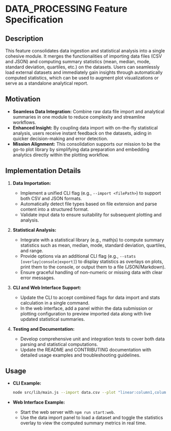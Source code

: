 # DATA_PROCESSING Feature Specification

## Description
This feature consolidates data ingestion and statistical analysis into a single cohesive module. It merges the functionalities of importing data files (CSV and JSON) and computing summary statistics (mean, median, mode, standard deviation, quartiles, etc.) on the datasets. Users can seamlessly load external datasets and immediately gain insights through automatically computed statistics, which can be used to augment plot visualizations or serve as a standalone analytical report.

## Motivation
- **Seamless Data Integration:** Combine raw data file import and analytical summaries in one module to reduce complexity and streamline workflows.
- **Enhanced Insight:** By coupling data import with on-the-fly statistical analysis, users receive instant feedback on the datasets, aiding in quicker decision-making and error detection.
- **Mission Alignment:** This consolidation supports our mission to be the go-to plot library by simplifying data preparation and embedding analytics directly within the plotting workflow.

## Implementation Details
1. **Data Importation:**
   - Implement a unified CLI flag (e.g., `--import <filePath>`) to support both CSV and JSON formats.
   - Automatically detect file types based on file extension and parse content into a structured format.
   - Validate input data to ensure suitability for subsequent plotting and analysis.

2. **Statistical Analysis:**
   - Integrate with a statistical library (e.g., mathjs) to compute summary statistics such as mean, median, mode, standard deviation, quartiles, and range.
   - Provide options via an additional CLI flag (e.g., `--stats [overlay|console|export]`) to display statistics as overlays on plots, print them to the console, or output them to a file (JSON/Markdown).
   - Ensure graceful handling of non-numeric or missing data with clear error messages.

3. **CLI and Web Interface Support:**
   - Update the CLI to accept combined flags for data import and stats calculation in a single command.
   - In the web interface, add a panel within the data submission or plotting configuration to preview imported data along with live updated statistical summaries.

4. **Testing and Documentation:**
   - Develop comprehensive unit and integration tests to cover both data parsing and statistical computations.
   - Update the README and CONTRIBUTING documentation with detailed usage examples and troubleshooting guidelines.

## Usage
- **CLI Example:**
  ```bash
  node src/lib/main.js --import data.csv --plot "linear:column1,column2,-10,10,1" --stats overlay
  ```

- **Web Interface Example:**
   - Start the web server with `npm run start:web`.
   - Use the data import panel to load a dataset and toggle the statistics overlay to view the computed summary metrics in real time.
